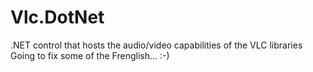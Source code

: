 # Vlc.DotNet
.NET control that hosts the audio/video capabilities of the VLC libraries
Going to fix some of the Frenglish... :-)

